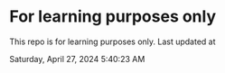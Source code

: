 # For learning purposes only
This repo is for learning purposes only.
Last updated at

Saturday, April 27, 2024 5:40:23 AM

